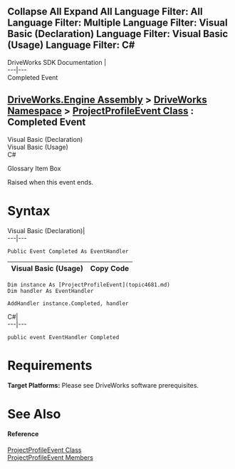 Collapse All Expand All Language Filter: All  Language Filter: Multiple  Language Filter: Visual Basic (Declaration) Language Filter: Visual Basic (Usage) Language Filter: C#  
---  
DriveWorks SDK Documentation  |   
---|---  
Completed Event   
  
[DriveWorks.Engine Assembly](topic2156.md) > [DriveWorks Namespace](topic2159.md) > [ProjectProfileEvent Class](topic4681.md) : Completed Event  
---  
  
Visual Basic (Declaration)    
Visual Basic (Usage)    
C# 

Glossary Item Box

Raised when this event ends. 

# Syntax

Visual Basic (Declaration)|   
---|---  
      
    
    Public Event Completed As EventHandler  
  
Visual Basic (Usage)| Copy Code  
---|---  
      
    
    Dim instance As [ProjectProfileEvent](topic4681.md)
    Dim handler As EventHandler
     
    AddHandler instance.Completed, handler  
  
C#|   
---|---  
      
    
    public event EventHandler Completed  
  
# Requirements

**Target Platforms:** Please see DriveWorks software prerequisites.

# See Also

#### Reference

[ProjectProfileEvent Class](topic4681.md)   
[ProjectProfileEvent Members](topic4682.md)


